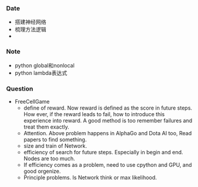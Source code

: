 ### Date
- 搭建神经网络
- 梳理方法逻辑
- 
### Note
- python global和nonlocal
- python lambda表达式

### Question
- FreeCellGame
	- define of reward. Now reward is defined as the score in future steps. How ever, if the reward leads to fail, how to introduce this experience into reward. A good method is too remember failures and treat them exactly.
	- Attention. Above problem happens in AlphaGo and Dota AI too, Read papers to find something.
	- size and train of Network.
	- efficiency of search for future steps. Especially in begin and end. Nodes are too much.
	- If efficiency comes as a problem, need to use cpython and GPU, and good orgenize.
	- Principle problems. Is Network think or max likelihood.